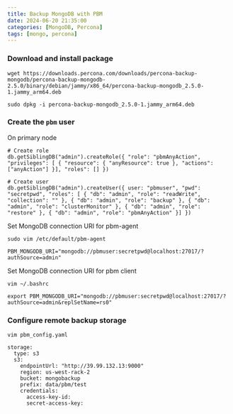 ```yaml
---
title: Backup MongoDB with PBM
date: 2024-06-20 21:35:00
categories: [MongoDB, Percona]
tags: [mongo, percona]
---
```


### Download and install package

```console
wget https://downloads.percona.com/downloads/percona-backup-mongodb/percona-backup-mongodb-2.5.0/binary/debian/jammy/x86_64/percona-backup-mongodb_2.5.0-1.jammy_arm64.deb

sudo dpkg -i percona-backup-mongodb_2.5.0-1.jammy_arm64.deb 
```

### Create the `pbm` user

On primary node

```console
# Create role 
db.getSiblingDB("admin").createRole({ "role": "pbmAnyAction", "privileges": [ { "resource": { "anyResource": true }, "actions": ["anyAction"] }], "roles": [] })

# Create user
db.getSiblingDB("admin").createUser({ user: "pbmuser", "pwd": "secretpwd", "roles": [ { "db": "admin", "role": "readWrite", "collection": "" }, { "db": "admin", "role": "backup" }, { "db": "admin", "role": "clusterMonitor" }, { "db": "admin", "role": "restore" }, { "db": "admin", "role": "pbmAnyAction" }] })
```

Set MongoDB connection URI for pbm-agent

```console
sudo vim /etc/default/pbm-agent

PBM_MONGODB_URI="mongodb://pbmuser:secretpwd@localhost:27017/?authSource=admin"
```

Set MongoDB connection URI for pbm client

```console
vim ~/.bashrc

export PBM_MONGODB_URI="mongodb://pbmuser:secretpwd@localhost:27017/?authSource=admin&replSetName=rs0"
```

### Configure remote backup storage

```console
vim pbm_config.yaml

storage:
  type: s3
  s3:
    endpointUrl: "http://39.99.132.13:9000"
    region: us-west-rack-2
    bucket: mongobackup
    prefix: data/pbm/test
    credentials:
      access-key-id: 
      secret-access-key: 

```